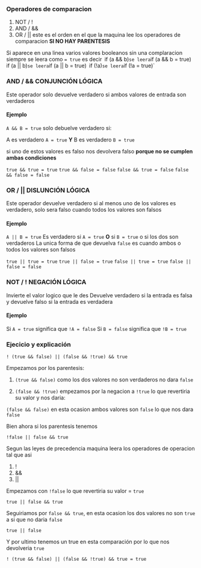 ### Operadores de comparacion
1. NOT / !
2. AND / &&
3. OR / ||
este es el orden en el que la maquina lee los operadores de comparacion **SI NO HAY PARENTESIS**

Si aparece en una linea varios valores booleanos sin una complaracion siempre se leera como `= true` es decir`
`if (a && b)` se leera `if (a && b = true)`
`if (a || b)` se leera `if (a || b = true)`
`if (!a)` se leera `if (!a = true)`

### AND / && CONJUNCIÓN LÓGICA
Este operador solo devuelve verdadero si ambos valores de entrada son verdaderos 

#### Ejemplo
`A && B = true`  solo debuelve verdadero si:

A es verdadero `A = true` **Y** B es verdadero `B = true`

si uno de estos valores es falso nos devolvera falso **porque no se cumplen ambas condiciones**

`true && true = true`
`true && false = false`
`false && true = false`
`false && false = false`

### OR / || DISLUNCIÓN LÓGICA
Este operador devuelve verdadero si al menos uno de los valores es verdadero, solo sera falso cuando todos los valores son falsos

#### Ejemplo
`A || B = true` Es verdadero si `A = true` **O** si `B = true` o si los dos son verdaderos 
La unica forma de que devuelva `false` es cuando ambos o todos los valores son falsos

`true || true = true`
`true || false = true`
`false || true = true`
`false || false = false`

### NOT / ! NEGACIÓN LÓGICA
Invierte el valor logico que le des
Devuelve verdadero si la entrada es falsa y devuelve falso si la entrada es verdadera

#### Ejemplo
Si `A = true` significa que `!A = false`
Si `B = false` significa que `!B = true`

### Ejecicio y explicación
``! (true && false) || (false && !true) && true``

Empezamos por los parentesis:

1. `(true && false)`
como los dos valores no son verdaderos no dara `false`

2. `(false && !true)`
empezamos por la negacion a `!true` lo que revertiria su valor y nos daria:

`(false && false)` en esta ocasion ambos valores son `false` lo que nos dara `false`

Bien ahora si los parentesis tenemos 

`!false || false && true`

Segun las leyes de precedencia maquina leera los operadores de operacion tal que asi
1. ! 
2. &&
3. ||

Empezamos con `!false` lo que revertiria su valor = `true`

`true || false && true`

Seguiriamos por `false && true`, en esta ocasion los dos valores no son `true` a si que no daria `false`

`true || false`

Y por ultimo tenemos un true en esta comparación por lo que nos devolveria `true`


``! (true && false) || (false && !true) && true = true``
